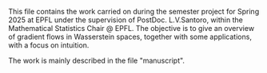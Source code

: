 This file contains the work carried on during the semester project for Spring 2025 at EPFL under the supervision of PostDoc. L.V.Santoro, within the Mathematical Statistics Chair @ EPFL. The objective is to give an overview of gradient flows in Wasserstein spaces, together with some applications, with a focus on intuition.

The work is mainly described in the file "manuscript".
